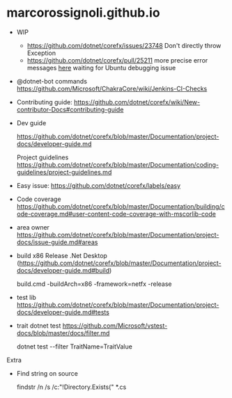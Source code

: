 # marcorossignoli.github.io

* WIP<br>
  * https://github.com/dotnet/corefx/issues/23748 Don't directly throw Exception <br/>
  * https://github.com/dotnet/corefx/pull/25211 more precise error messages [here](https://github.com/MarcoRossignoli/marcorossignoli.github.io/blob/master/corefx/issue_25211.txt)
    waiting for Ubuntu debugging issue 

* @dotnet-bot commands https://github.com/Microsoft/ChakraCore/wiki/Jenkins-CI-Checks

* Contributing guide: 
https://github.com/dotnet/corefx/wiki/New-contributor-Docs#contributing-guide

* Dev guide

  https://github.com/dotnet/corefx/blob/master/Documentation/project-docs/developer-guide.md
  
  Project guidelines https://github.com/dotnet/corefx/blob/master/Documentation/coding-guidelines/project-guidelines.md


* Easy issue: https://github.com/dotnet/corefx/labels/easy

* Code coverage https://github.com/dotnet/corefx/blob/master/Documentation/building/code-coverage.md#user-content-code-coverage-with-mscorlib-code

* area owner https://github.com/dotnet/corefx/blob/master/Documentation/project-docs/issue-guide.md#areas

* build x86 Release .Net Desktop (https://github.com/dotnet/corefx/blob/master/Documentation/project-docs/developer-guide.md#build)

  build.cmd -buildArch=x86 -framework=netfx -release
  
* test lib https://github.com/dotnet/corefx/blob/master/Documentation/project-docs/developer-guide.md#tests

* trait dotnet test https://github.com/Microsoft/vstest-docs/blob/master/docs/filter.md

  dotnet test --filter TraitName=TraitValue

Extra

* Find string on source

  findstr /n /s /c:"!Directory.Exists("  *.cs
